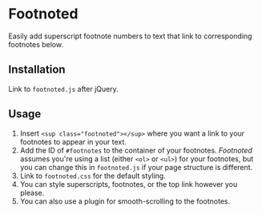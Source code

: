 # Footnoted
Easily add superscript footnote numbers to text that link to corresponding footnotes below.

## Installation
Link to `footnoted.js` after jQuery.
    <script src="http://code.jquery.com/jquery-1.10.1.min.js"></script>
    <script src="http://code.jquery.com/footnoted.js"></script>

## Usage
1. Insert `<sup class="footnoted"></sup>` where you want a link to your footnotes to appear in your text.
2. Add the ID of `#footnotes` to the container of your footnotes. _Footnoted_ assumes you're using a list (either `<ol>` or `<ul>`) for your footnotes, but you can change this in `footnoted.js` if your page structure is different.
3. Link to `footnoted.css` for the default styling.
9. You can style superscripts, footnotes, or the top link however you please.
10. You can also use a plugin for smooth-scrolling to the footnotes.